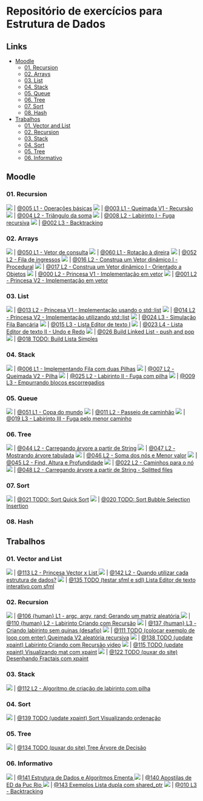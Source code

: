 
# Repositório de exercícios para Estrutura de Dados

## Links []()
<!--TOC_BEGIN-->
- [Moodle](#moodle)
    - [01. Recursion](#01-recursion)
    - [02. Arrays](#02-arrays)
    - [03. List](#03-list)
    - [04. Stack](#04-stack)
    - [05. Queue](#05-queue)
    - [06. Tree](#06-tree)
    - [07. Sort](#07-sort)
    - [08. Hash](#08-hash)
- [Trabalhos](#trabalhos)
    - [01. Vector and List](#01-vector-and-list)
    - [02. Recursion](#02-recursion)
    - [03. Stack](#03-stack)
    - [04. Sort](#04-sort)
    - [05. Tree](#05-tree)
    - [06. Informativo](#06-informativo)
<!--TOC_END-->

## Moodle

### 01. Recursion
![](base/005/.thumb.jpg) | [@005 L1 - Operações básicas](base/005/Readme.md)
![](base/003/.thumb.jpg) | [@003 L1 - Queimada V1 - Recursão](base/003/Readme.md)
![](base/004/.thumb.jpg) | [@004 L2 - Triângulo da soma](base/004/Readme.md)
![](base/008/.thumb.jpg) | [@008 L2 - Labirinto I - Fuga recursiva](base/008/Readme.md)
![](base/002/.thumb.jpg) | [@002 L3 - Backtracking](base/002/Readme.md)

### 02. Arrays
![](base/050/.thumb.jpg) | [@050 L1 - Vetor de consulta](base/050/Readme.md)
![](base/060/.thumb.jpg) | [@060 L1 - Rotação à direira](base/060/Readme.md)
![](base/052/.thumb.jpg) | [@052 L2 - Fila de ingressos](base/052/Readme.md)
![](base/016/.thumb.jpg) | [@016 L2 - Construa um Vetor dinâmico I - Procedural](base/016/Readme.md)
![](base/017/.thumb.jpg) | [@017 L2 - Construa um Vetor dinâmico I - Orientado a Objetos](base/017/Readme.md)
![](base/000/.thumb.jpg) | [@000 L2 - Princesa V1 - Implementação em vetor](base/000/Readme.md)
![](base/001/.thumb.jpg) | [@001 L2 - Princesa V2 - Implementação em vetor](base/001/Readme.md)

### 03. List
![](base/013/.thumb.jpg) | [@013 L2 - Princesa V1 - Implementação usando o std::list](base/013/Readme.md)
![](base/014/.thumb.jpg) | [@014 L2 - Princesa V2 - Implementação utilizando std::list](base/014/Readme.md)
![](base/024/.thumb.jpg) | [@024 L3 - Simulação Fila Bancária](base/024/Readme.md)
![](base/015/.thumb.jpg) | [@015 L3 - Lista Editor de texto I](base/015/Readme.md)
![](base/023/.thumb.jpg) | [@023 L4 - Lista Editor de texto II - Undo e Redo](base/023/Readme.md)
![](base/026/.thumb.jpg) | [@026 Build Linked List - push and pop](base/026/Readme.md)
![](base/018/.thumb.jpg) | [@018 TODO: Build Lista Simples](base/018/Readme.md)

### 04. Stack
![](base/006/.thumb.jpg) | [@006 L1 - Implementando Fila com duas Pilhas](base/006/Readme.md)
![](base/007/.thumb.jpg) | [@007 L2 - Queimada V2 - Pilha](base/007/Readme.md)
![](base/025/.thumb.jpg) | [@025 L2 - Labirinto II - Fuga com pilha](base/025/Readme.md)
![](base/009/.thumb.jpg) | [@009 L3 - Empurrando blocos escorregadios](base/009/Readme.md)

### 05. Queue
![](base/051/.thumb.jpg) | [@051 L1 - Copa do mundo](base/051/Readme.md)
![](base/011/.thumb.jpg) | [@011 L2 - Passeio de caminhão](base/011/Readme.md)
![](base/019/.thumb.jpg) | [@019 L3 - Labirinto III - Fuga pelo menor caminho](base/019/Readme.md)

### 06. Tree
![](base/044/.thumb.jpg) | [@044 L2 - Carregando árvore a partir de String](base/044/Readme.md)
![](base/047/.thumb.jpg) | [@047 L2 - Mostrando árvore tabulada](base/047/Readme.md)
![](base/046/.thumb.jpg) | [@046 L2 - Soma dos nós e Menor valor](base/046/Readme.md)
![](base/045/.thumb.jpg) | [@045 L2 - Find, Altura e Profundidade](base/045/Readme.md)
![](base/022/.thumb.jpg) | [@022 L2 - Caminhos para o nó](base/022/Readme.md)
![](base/048/.thumb.jpg) | [@048 L2 - Carregando árvore a partir de String - Splitted files](base/048/Readme.md)

### 07. Sort
![](base/021/.thumb.jpg) | [@021 TODO: Sort Quick Sort](base/021/Readme.md)
![](base/020/.thumb.jpg) | [@020 TODO: Sort Bubble Selection Insertion](base/020/Readme.md)

### 08. Hash

## Trabalhos

### 01. Vector and List
![](base/113/.thumb.jpg) | [@113 L2 - Princesa Vector x List ](base/113/Readme.md)
![](base/142/.thumb.jpg) | [@142 L2 - Quando utilizar cada estrutura de dados?](base/142/Readme.md)
![](base/135/.thumb.jpg) | [@135 TODO (testar sfml e sdl) Lista Editor de texto interativo com sfml](base/135/Readme.md)

### 02. Recursion
![](base/106/.thumb.jpg) | [@106 {human} L1 - argc, argv, rand: Gerando um matriz aleatória ](base/106/Readme.md)
![](base/110/.thumb.jpg) | [@110 {human} L2 - Labirinto Criando com Recursão](base/110/Readme.md)
![](base/137/.thumb.jpg) | [@137 {human} L3 - Criando labirinto sem quinas (desafio)](base/137/Readme.md)
![](base/111/.thumb.jpg) | [@111 TODO (colocar exemplo de loop com enter) Queimada V2 aleatória recursiva](base/111/Readme.md)
![](base/138/.thumb.jpg) | [@138 TODO (update xpaint) Labirinto Criando com Recursão video](base/138/Readme.md)
![](base/115/.thumb.jpg) | [@115 TODO (update xpaint) Visualizando mat com xpaint](base/115/Readme.md)
![](base/122/.thumb.jpg) | [@122 TODO (puxar do site) Desenhando Fractais com xpaint](base/122/Readme.md)

### 03. Stack
![](base/112/.thumb.jpg) | [@112 L2 - Algoritmo de criação de labirinto com pilha](base/112/Readme.md)

### 04. Sort
![](base/139/.thumb.jpg) | [@139 TODO (update xpaint) Sort Visualizando ordenação](base/139/Readme.md)

### 05. Tree
![](base/134/.thumb.jpg) | [@134 TODO (puxar do site) Tree Árvore de Decisão](base/134/Readme.md)

### 06. Informativo
![](base/141/.thumb.jpg) | [@141 Estrutura de Dados e Algoritmos Ementa    ](base/141/Readme.md)
![](base/140/.thumb.jpg) | [@140 Apostilas de ED da Puc Rio  ](base/140/Readme.md)
![](base/143/.thumb.jpg) | [@143 Exemplos  Lista dupla com shared_ptr](base/143/Readme.md)
![](base/010/.thumb.jpg) | [@010 L3 - Backtracking](base/010/Readme.md)